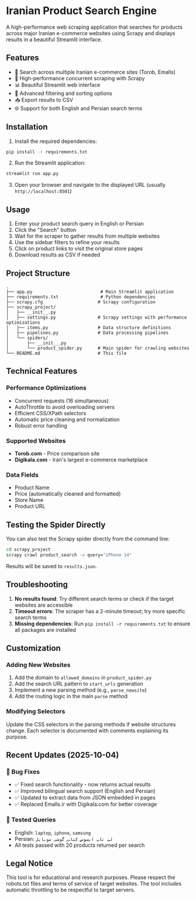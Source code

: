 # Iranian Product Search Engine

A high-performance web scraping application that searches for products across major Iranian e-commerce websites using Scrapy and displays results in a beautiful Streamlit interface.

## Features

- 🛒 Search across multiple Iranian e-commerce sites (Torob, Emalls)
- 🚀 High-performance concurrent scraping with Scrapy
- 📊 Beautiful Streamlit web interface
- 🔧 Advanced filtering and sorting options
- 📥 Export results to CSV
- 🌐 Support for both English and Persian search terms

## Installation

1. Install the required dependencies:
```bash
pip install -r requirements.txt
```

2. Run the Streamlit application:
```bash
streamlit run app.py
```

3. Open your browser and navigate to the displayed URL (usually `http://localhost:8501`)

## Usage

1. Enter your product search query in English or Persian
2. Click the "Search" button
3. Wait for the scraper to gather results from multiple websites
4. Use the sidebar filters to refine your results
5. Click on product links to visit the original store pages
6. Download results as CSV if needed

## Project Structure

```
.
├── app.py                          # Main Streamlit application
├── requirements.txt                # Python dependencies
├── scrapy.cfg                     # Scrapy configuration
├── scrapy_project/
│   ├── __init__.py
│   ├── settings.py                # Scrapy settings with performance optimizations
│   ├── items.py                   # Data structure definitions
│   ├── pipelines.py               # Data processing pipelines
│   └── spiders/
│       ├── __init__.py
│       └── product_spider.py      # Main spider for crawling websites
└── README.md                      # This file
```

## Technical Features

### Performance Optimizations
- Concurrent requests (16 simultaneous)
- AutoThrottle to avoid overloading servers
- Efficient CSS/XPath selectors
- Automatic price cleaning and normalization
- Robust error handling

### Supported Websites
- **Torob.com** - Price comparison site
- **Digikala.com** - Iran's largest e-commerce marketplace

### Data Fields
- Product Name
- Price (automatically cleaned and formatted)
- Store Name
- Product URL

## Testing the Spider Directly

You can also test the Scrapy spider directly from the command line:

```bash
cd scrapy_project
scrapy crawl product_search -a query="iPhone 14"
```

Results will be saved to `results.json`.

## Troubleshooting

1. **No results found**: Try different search terms or check if the target websites are accessible
2. **Timeout errors**: The scraper has a 2-minute timeout; try more specific search terms
3. **Missing dependencies**: Run `pip install -r requirements.txt` to ensure all packages are installed

## Customization

### Adding New Websites
1. Add the domain to `allowed_domains` in `product_spider.py`
2. Add the search URL pattern to `start_urls` generation
3. Implement a new parsing method (e.g., `parse_newsite`)
4. Add the routing logic in the main `parse` method

### Modifying Selectors
Update the CSS selectors in the parsing methods if website structures change. Each selector is documented with comments explaining its purpose.

## Recent Updates (2025-10-04)

### 🐛 Bug Fixes
- ✅ Fixed search functionality - now returns actual results
- ✅ Improved bilingual search support (English and Persian)
- ✅ Updated to extract data from JSON embedded in pages
- ✅ Replaced Emalls.ir with Digikala.com for better coverage

### 🧪 Tested Queries
- English: `laptop`, `iphone`, `samsung`
- Persian: `لپ تاپ ایسوس`, `کتاب`, `گوشی موبایل`
- All tests passed with 20 products returned per search

## Legal Notice

This tool is for educational and research purposes. Please respect the robots.txt files and terms of service of target websites. The tool includes automatic throttling to be respectful to target servers.